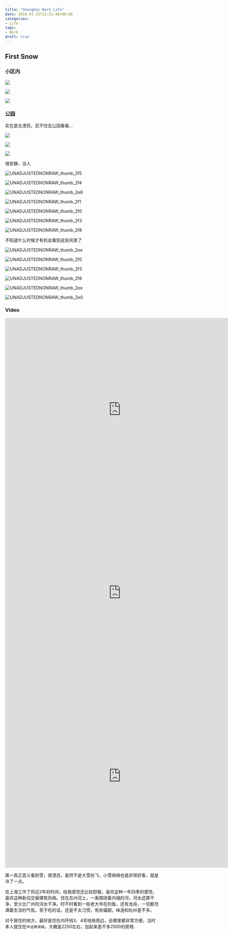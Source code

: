 ```yaml
---
title: "ShangHai Work Life"
date: 2018-01-25T22:21:48+08:00
categories: 
- Life
tags:
- Work
draft: true
---
```


## First Snow

### 小区内

![](https://ws4.sinaimg.cn/large/006tNc79gy1g1s4gt20ppj30sg0lc7fk.jpg)

![](https://ws1.sinaimg.cn/large/006tNc79gy1g1s4gyr4yoj30sg0lck15.jpg)

![](https://ws3.sinaimg.cn/large/006tNc79gy1g1s4h2psscj30lc0sg7b9.jpg)

### 公园

实在是太漂亮，忍不住去公园看看...

![](https://ws3.sinaimg.cn/large/006tNc79gy1g1s4y414gpj30lc0sgq58.jpg)

![](https://ws4.sinaimg.cn/large/006tNc79gy1g1s4zctc48j30lc0sgadr.jpg)

![](https://ws4.sinaimg.cn/large/006tNc79gy1g1s4ziq8h6j30sg0lcq8e.jpg)

很安静，没人

![UNADJUSTEDNONRAW_thumb_2f5](https://ws1.sinaimg.cn/large/006tNc79gy1g1s4zyijgzj30sg0lcdj3.jpg)

![UNADJUSTEDNONRAW_thumb_2f4](https://ws3.sinaimg.cn/large/006tNc79gy1g1s50fqg1mj30sg0lc0vv.jpg)

![UNADJUSTEDNONRAW_thumb_2e8](https://ws2.sinaimg.cn/large/006tNc79gy1g1s50o6witj30sg0lc43m.jpg)

![UNADJUSTEDNONRAW_thumb_2f1](https://ws4.sinaimg.cn/large/006tNc79gy1g1s5c8n9x0j30sg0lcgw3.jpg)

![UNADJUSTEDNONRAW_thumb_2f0](https://ws3.sinaimg.cn/large/006tNc79gy1g1s5cfn2ovj30sg0lcn6b.jpg)

![UNADJUSTEDNONRAW_thumb_2f3](https://ws1.sinaimg.cn/large/006tNc79gy1g1s5ck84epj30sg0lcjx9.jpg)

![UNADJUSTEDNONRAW_thumb_2f8](https://ws4.sinaimg.cn/large/006tNc79gy1g1s5cpcr4qj30sg0lc46y.jpg)

不知道什么时候才有机会看到这些风景了

![UNADJUSTEDNONRAW_thumb_2ee](https://ws4.sinaimg.cn/large/006tNc79gy1g1s5cug32uj30sg0lctci.jpg)

![UNADJUSTEDNONRAW_thumb_2f0](https://ws2.sinaimg.cn/large/006tNc79gy1g1s5cz9volj30sg0lcag6.jpg)

![UNADJUSTEDNONRAW_thumb_2f3](https://ws2.sinaimg.cn/large/006tNc79gy1g1s537m34hj30sg0lcjx9.jpg)

![UNADJUSTEDNONRAW_thumb_2f8](https://ws3.sinaimg.cn/large/006tNc79gy1g1s53fi3iyj30sg0lc46y.jpg)

![UNADJUSTEDNONRAW_thumb_2ee](https://ws3.sinaimg.cn/large/006tNc79gy1g1s53l2aaej30sg0lctci.jpg)

![UNADJUSTEDNONRAW_thumb_2e0](https://ws2.sinaimg.cn/large/006tNc79gy1g1s513129wj30sg0lcdog.jpg)

### Video
<center>
<iframe frameborder="0" width="760" height="600" src="https://v.qq.com/txp/iframe/player.html?vid=e0858lrh75n" allowFullScreen="true"></iframe>
<iframe frameborder="0" width="760" height="600"  src="https://v.qq.com/txp/iframe/player.html?vid=f0858wy7vp7" allowFullScreen="true"></iframe>
<iframe frameborder="0" width="760" height="600"  src="https://v.qq.com/txp/iframe/player.html?vid=l08580u98ut" allowFullScreen="true"></iframe>
</center>

第一真正意义看到雪，很漂亮，虽然不是大雪纷飞，小雪绵绵也是非常好看，就是冷了一点。

在上海工作了将近2年的时间，给我感觉还比较舒服，喜欢这种一年四季的感觉，喜欢这种新旧交替建筑风格。住在苏州河上，一条围绕着内城的河，河水还算干净，至少比广州的河水干净。时不时看到一些老大爷在钓鱼，还有龙舟，一切都充满着生活的气氛。至于吃的话，还是不太习惯，有些偏甜，味道和杭州差不多。

对于居住的地方，最好是住在内环线3、4号地铁周边，去哪里都非常方便，当时本人就住在`中远两湾城`，大概是2250左右，加起来差不多2500的房租.

